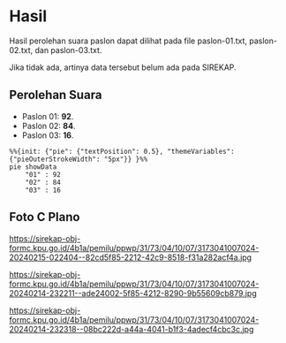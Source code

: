 # Hasil

Hasil perolehan suara paslon dapat dilihat pada file paslon-01.txt, paslon-02.txt, dan paslon-03.txt.

Jika tidak ada, artinya data tersebut belum ada pada SIREKAP.

## Perolehan Suara

 * Paslon 01: **92**.
 * Paslon 02: **84**.
 * Paslon 03: **16**.

```mermaid
%%{init: {"pie": {"textPosition": 0.5}, "themeVariables": {"pieOuterStrokeWidth": "5px"}} }%%
pie showData
    "01" : 92
    "02" : 84
    "03" : 16
```
## Foto C Plano

https://sirekap-obj-formc.kpu.go.id/4b1a/pemilu/ppwp/31/73/04/10/07/3173041007024-20240215-022404--82cd5f85-2212-42c9-8518-f31a282acf4a.jpg

https://sirekap-obj-formc.kpu.go.id/4b1a/pemilu/ppwp/31/73/04/10/07/3173041007024-20240214-232211--ade24002-5f85-4212-8290-9b55609cb879.jpg

https://sirekap-obj-formc.kpu.go.id/4b1a/pemilu/ppwp/31/73/04/10/07/3173041007024-20240214-232318--08bc222d-a44a-4041-b1f3-4adecf4cbc3c.jpg
